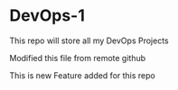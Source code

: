 # DevOps-1
This repo will store all my DevOps Projects

Modified this file from remote github

This is new Feature added for this repo
